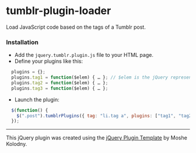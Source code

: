 tumblr-plugin-loader
==============

Load JavaScript code based on the tags of a Tumblr post.

### Installation

- Add the ```jquery.tumblr.plugin.js``` file to your HTML page.  
- Define your plugins like this:

```js
  plugins = {};
  plugins.tag1 = function($elem) { … }; // $elem is the jQuery representation of the post
  plugins.tag2 = function($elem) { … };
  plugins.tag3 = function($elem) { … };
```
- Launch the plugin: 

```js
  $(function() {
    $(".post").tumblrPlugins({ tag: "li.tag a", plugins: ["tag1", "tag2", "tag3"] });  
  });  
```

----

This jQuery plugin was created using the [jQuery Plugin Template](http://kolodny.github.io/blog/blog/2013/12/27/my-favorite-jquery-plugin-template/) by Moshe Kolodny.
